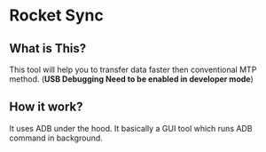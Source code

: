 # Rocket Sync

## What is This?

This tool will help you to transfer data faster then conventional MTP method. (**USB Debugging Need to be enabled in developer mode**)

## How it work?

It uses ADB under the hood. It basically a GUI tool which runs ADB command in background.

